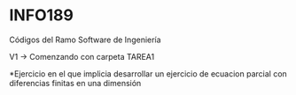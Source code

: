# INFO189
Códigos del Ramo Software de Ingeniería


V1 -> Comenzando con carpeta TAREA1

*Ejercicio en el que implicia desarrollar un ejercicio de ecuacion parcial con diferencias finitas en una dimensión
